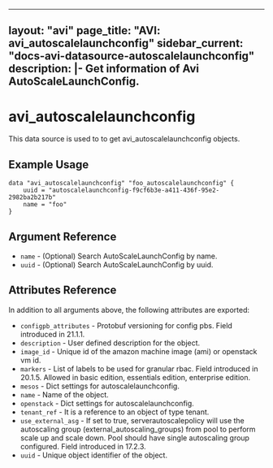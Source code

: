 <!--
    Copyright 2021 VMware, Inc.
    SPDX-License-Identifier: Mozilla Public License 2.0
-->
---
layout: "avi"
page_title: "AVI: avi_autoscalelaunchconfig"
sidebar_current: "docs-avi-datasource-autoscalelaunchconfig"
description: |-
  Get information of Avi AutoScaleLaunchConfig.
---

# avi_autoscalelaunchconfig

This data source is used to to get avi_autoscalelaunchconfig objects.

## Example Usage

```hcl
data "avi_autoscalelaunchconfig" "foo_autoscalelaunchconfig" {
    uuid = "autoscalelaunchconfig-f9cf6b3e-a411-436f-95e2-2982ba2b217b"
    name = "foo"
}
```

## Argument Reference

* `name` - (Optional) Search AutoScaleLaunchConfig by name.
* `uuid` - (Optional) Search AutoScaleLaunchConfig by uuid.

## Attributes Reference

In addition to all arguments above, the following attributes are exported:

* `configpb_attributes` - Protobuf versioning for config pbs. Field introduced in 21.1.1.
* `description` - User defined description for the object.
* `image_id` - Unique id of the amazon machine image (ami)  or openstack vm id.
* `markers` - List of labels to be used for granular rbac. Field introduced in 20.1.5. Allowed in basic edition, essentials edition, enterprise edition.
* `mesos` - Dict settings for autoscalelaunchconfig.
* `name` - Name of the object.
* `openstack` - Dict settings for autoscalelaunchconfig.
* `tenant_ref` - It is a reference to an object of type tenant.
* `use_external_asg` - If set to true, serverautoscalepolicy will use the autoscaling group (external_autoscaling_groups) from pool to perform scale up and scale down. Pool should have single autoscaling group configured. Field introduced in 17.2.3.
* `uuid` - Unique object identifier of the object.

